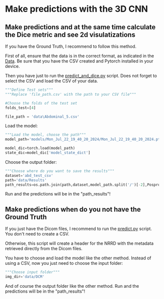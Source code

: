 # Make predictions with the 3D CNN

## Make predictions and at the same time calculate the Dice metric and see 2d visulatizations

If you have the Ground Truth, I recommend to follow this method.

First of all, ensure that the data is in the correct format, as indicated in the [Data](\3dpericardialsegm\data). Be sure that you have the CSV created and Pytorch installed in your device.

Then you have just to run the [predict_and_dice.py](predict_and_dice.py) script.
Does not forget to select the CSV and load the CSV of your data.

```python
"""Define Test sets""" 
"""Replace 'file_path.csv' with the path to your CSV file"""

#Choose the folds of the test set
folds_test=[4]

file_path = 'data\Abdominal_5.csv'

```
Load the model:
```python
"""Load the model, choose the path"""
model_path='models/Mon_Jul_22_19_40_20_2024/Mon_Jul_22_19_40_20_2024.pth'

model_dic=torch.load(model_path)
state_dic=model_dic['model_state_dict']
```
Choose the output folder:

```python
"""Choose where do you want to save the results"""
dataset='abd_test_csv'
path='data/Results'
path_results=os.path.join(path,dataset,model_path.split('/')[-2],Posprocess)
```
Run and the predictions will be in the "path_results"!

## Make predictions when do you not have the Ground Truth

If you just have the Dicom files, I recommend to run the [predict.py](predict.py) script. You don't need to create a CSV.

Otherwise, this script will create a header for the NRRD with the metadata retrieved directly from the Dicom files. 

You have to choose and load the model like the other method. Instead of using a CSV, now you just need to choose the input folder:

```python
"""Choose input folder"""
img_dir='data/DCM'

```
And of course the output folder like the other method.
Run and the predictions will be in the "path_results"!

